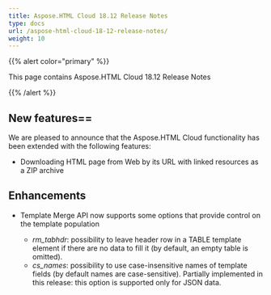 ```yaml
---
title: Aspose.HTML Cloud 18.12 Release Notes
type: docs
url: /aspose-html-cloud-18-12-release-notes/
weight: 10
---
```

{{% alert color="primary" %}} 

This page contains Aspose.HTML Cloud 18.12 Release Notes

{{% /alert %}} 

## **New features==**

We are pleased to announce that the Aspose.HTML Cloud functionality has been extended with the following features:

* Downloading HTML page from Web by its URL with linked resources as a ZIP archive

## **Enhancements**

* Template Merge API now supports some options that provide control on the template population

  * *rm_tabhdr*: possibility to leave header row in a TABLE template element if there are no data to fill it (by default, an empty table is omitted). 
  * *cs_names*: possibility to use case-insensitive names of template fields (by default names are case-sensitive). Partially implemented in this release: this option is supported only for JSON data.